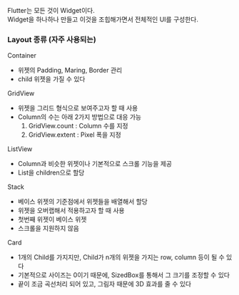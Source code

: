 Flutter는 모든 것이 Widget이다.<br>
Widget을 하나하나 만들고 이것을 조힙해가면서 전체적인 UI를 구성한다. 

### Layout 종류 (자주 사용되는)
Container
 - 위젯의 Padding, Maring, Border 관리
 - child 위젯을 가질 수 있다

GridView
 - 위젯을 그리드 형식으로 보여주고자 할 때 사용
 - Column의 수는 아래 2가지 방법으로 대응 가능
    1. GridView.count : Column 수를 지정
    2. GridView.extent : Pixel 폭을 지정

ListView
 - Column과 비슷한 위젯이나 기본적으로 스크롤 기능을 제공
 - List<Widget>을 children으로 할당

Stack
 - 베이스 위젯의 기준점에서 위젯들을 배열해서 할당 
 - 위젯을 오버랩해서 적용하고자 할 때 사용
 - 첫번째 위젯이 베이스 위젯
 - 스크롤을 지원하지 않음

Card
 - 1개의 Child를 가지지만, Child가 n개의 위젯을 가지는 row, column 등이 될 수 있다
 - 기본적으로 사이즈는 0이기 때문에, SizedBox를 통해서 그 크기를 조정할 수 있다
 - 끝이 조금 곡선처리 되어 있고, 그림자 때문에 3D 효과를 줄 수 있다
   